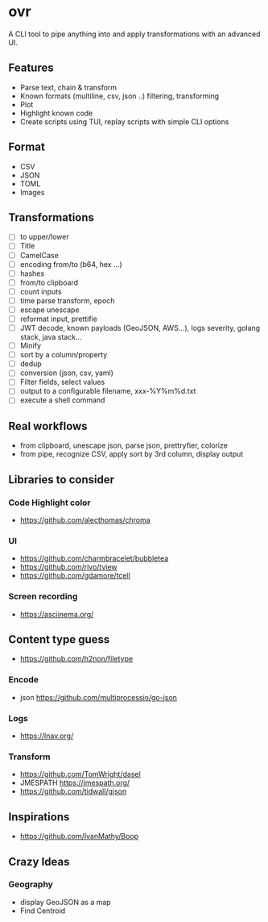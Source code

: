 # ovr
A CLI tool to pipe anything into and apply transformations with an advanced UI.

## Features
- Parse text, chain & transform
- Known formats (multiline, csv, json ..) filtering, transforming
- Plot 
- Highlight known code
- Create scripts using TUI, replay scripts with simple CLI options


## Format
- CSV
- JSON
- TOML
- Images

## Transformations

- [ ] to upper/lower
- [ ] Title
- [ ] CamelCase
- [ ] encoding from/to (b64, hex ...)
- [ ] hashes
- [ ] from/to clipboard
- [ ] count inputs
- [ ] time parse transform, epoch 
- [ ] escape unescape
- [ ] reformat input, prettifie
- [ ] JWT decode, known payloads (GeoJSON, AWS...), logs severity, golang stack, java stack...
- [ ] Minify 
- [ ] sort by a column/property
- [ ] dedup
- [ ] conversion (json, csv, yaml)
- [ ] Filter fields, select values
- [ ] output to a configurable filename, xxx-%Y%m%d.txt
- [ ] execute a shell command

## Real workflows
- from clipboard, unescape json, parse json, prettryfier, colorize
- from pipe, recognize CSV, apply sort by 3rd column, display output

## Libraries to consider

### Code Highlight color
- https://github.com/alecthomas/chroma

### UI
- https://github.com/charmbracelet/bubbletea 
- https://github.com/rivo/tview
- https://github.com/gdamore/tcell

### Screen recording
- https://asciinema.org/


## Content type guess
- https://github.com/h2non/filetype

### Encode
- json https://github.com/multiprocessio/go-json

### Logs
- https://lnav.org/

### Transform 
- https://github.com/TomWright/dasel
- JMESPATH https://jmespath.org/
- https://github.com/tidwall/gjson

## Inspirations
- https://github.com/IvanMathy/Boop

## Crazy Ideas

### Geography 
- display GeoJSON as a map
- Find Centroid
